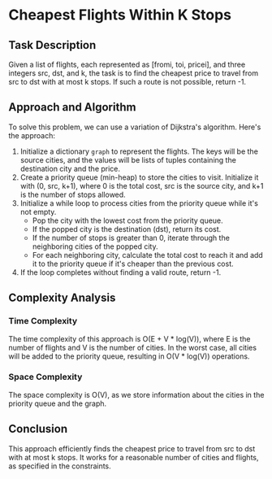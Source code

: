 # Cheapest Flights Within K Stops

## Task Description
Given a list of flights, each represented as [fromi, toi, pricei], and three integers src, dst, and k, the task is to find the cheapest price to travel from src to dst with at most k stops. If such a route is not possible, return -1.

## Approach and Algorithm
To solve this problem, we can use a variation of Dijkstra's algorithm. Here's the approach:

1. Initialize a dictionary `graph` to represent the flights. The keys will be the source cities, and the values will be lists of tuples containing the destination city and the price.
2. Create a priority queue (min-heap) to store the cities to visit. Initialize it with (0, src, k+1), where 0 is the total cost, src is the source city, and k+1 is the number of stops allowed.
3. Initialize a while loop to process cities from the priority queue while it's not empty.
   - Pop the city with the lowest cost from the priority queue.
   - If the popped city is the destination (dst), return its cost.
   - If the number of stops is greater than 0, iterate through the neighboring cities of the popped city.
   - For each neighboring city, calculate the total cost to reach it and add it to the priority queue if it's cheaper than the previous cost.
4. If the loop completes without finding a valid route, return -1.

## Complexity Analysis
### Time Complexity
The time complexity of this approach is O(E + V * log(V)), where E is the number of flights and V is the number of cities. In the worst case, all cities will be added to the priority queue, resulting in O(V * log(V)) operations.

### Space Complexity
The space complexity is O(V), as we store information about the cities in the priority queue and the graph.

## Conclusion
This approach efficiently finds the cheapest price to travel from src to dst with at most k stops. It works for a reasonable number of cities and flights, as specified in the constraints.
